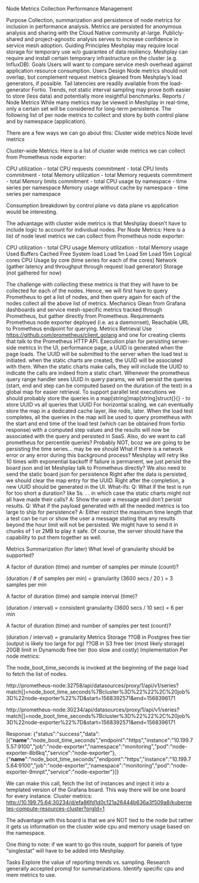 Node Metrics Collection
Performance Management

Purpose
Collection, summarization and persistence of node metrics for inclusion in performance analysis. Metrics are persisted for anonymous analysis and sharing with the Cloud Native community at-large. Publicly-shared and project-agnostic analysis serves to increase confidence in service mesh adoption.
Guiding Principles
Meshplay may require local storage for temporary use w/o guarantee of data resiliency. 
Meshplay can require and install certain temporary infrastructure on the cluster (e.g. InfluxDB).
Goals
Users will want to compare service mesh overhead against application resource consumption.
Users 
Design
Node metrics should not overlap, but complement request metrics gleaned from Meshplay’s load generators, if possible. Tail latencies are readily available from the load-generator Fortio. 
Trends, not static interval sampling may prove both easier to store (less data) and potentially more insightful benchmarks.
Reports / Node Metrics
While many metrics may be viewed in Meshplay in real-time, only a certain set will be considered for long-term persistence. The following list of per node metrics to collect and store by both control plane and by namespace (application).

There are a few ways we can go about this:
Cluster wide metrics
Node level metrics

Cluster-wide Metrics:
Here is a list of cluster wide metrics we can collect from Prometheus node exporter:

CPU utilization - total
CPU requests commitment - total
CPU limits commitment - total
Memory utilization - total
Memory requests commitment - total
Memory limits commitment - total
CPU usage by namespace - time series per namespace
Memory usage without cache by namespace - time series per namespace

Consumption breakdown by control plane vs data plane vs application would be interesting.

The advantage with cluster wide metrics is that Meshplay doesn’t have to include logic to account for individual nodes.
Per Node Metrics:
Here is a list of node level metrics we can collect from Prometheus node exporter:

CPU utilization - total
CPU usage
Memory utilization - total
Memory usage
Used 
Buffers
Cached
Free
System load
Load 1m
Load 5m
Load 15m
Logical cores
CPU Usage by core (time series for each of the cores)
Network (gather latency and throughput through request load generator)
Storage (not gathered for now)

The challenge with collecting these metrics is that they will have to be collected for each of the nodes. Hence, we will first have to query Prometheus to get a list of nodes, and then query again for each of the nodes collect all the above list of metrics.
Mechanics
Glean from Grafana dashboards and service mesh-specific metrics tracked through Prometheus, but gather directly from Prometheus.
Requirements
Prometheus node exporter deployed (i.e. as a daemonset),
Reachable URL to Prometheus endpoint for querying.
Metrics Retrieval
Use https://github.com/prometheus/client_golang and one for creating clients that talk to the Prometheus HTTP API.
 Execution plan for persisting server-side metrics
In the UI, performance page, a UUID is generated when the page loads.
The UUID will be submitted to the server when the load test is initiated.
when the static charts are created, the UUID will be associated with them. When the static charts make calls, they will include the UUID to indicate the calls are indeed from a static chart.
Whenever the prometheus query range handler sees UUID in query params, we will persist the queries (start, end and step can be computed based on the duration of the test) in a global map for easier retrieval.
To support parallel test executions we should probably store the queries in a map[string]map[string]struct{}{} - to store UUID vs all queries that UUID
For horizontal scaling, we can eventually store the map in a dedicated cache layer, like redis, later.
When the load test completes, all the queries in the map will be used to query prometheus with the start and end time of the load test (which can be obtained from fortio response) with a computed step values and the results will now be associated with the query and persisted in SaaS.
Also, do we want to call prometheus for percentile queries? Probably NOT, bcoz we are going to be persisting the time series… may be we should
What if there is a network error or any error during this background process?
Meshplay will retry like 10 times with exponential backoff
If failure is permanent, we just persist the board json and let Meshplay talk to Prometheus directly?
We also need to send the static board json for persistence
Right after the data is persisted, we should clear the map entry for the UUID.
Right after the completion, a new UUID should be generated in the UI.
What-ifs:
Q: What if the test is run for too short a duration? like 5s. . . in which case the static charts might not all have made their calls?
A: Show the user a message and don’t persist results.
Q: What if the payload generated with all the needed metrics is too large to ship for persistence?
A: Either restrict the maximum time length that a test can be run or show the user a message stating that any results beyond the hour limit will not be persisted.
We might have to send it in chunks of 1 or 2MB to play it safe. Of course, the server should have the capability to put them together as well.


Metrics Summarization (for later)
What level of granularity should be supported? 

A factor of duration (time) and number of samples per minute (count)?

(duration  / # of samples per min) = granularity
	(3600 secs / 20 ) = 3 samples per min

A factor of duration (time) and sample interval (time)?

(duration / interval) = consistent granularity
(3600 secs / 10 sec) = 6 per min

A factor of duration (time) and number of samples per test (count)?

(duration / interval) = granularity
Metrics Storage
??GB in Postgres free tier (output is likely too large for pg)
??GB in S3 free tier (most likely storage)
20GB limit in Dynamodb free tier (too slow and costly)
Implementation
Per node metrics:

The node_boot_time_seconds is invoked at the beginning of the page load to fetch the list of nodes.

http://prometheus-node:32758/api/datasources/proxy/1/api/v1/series?match[]=node_boot_time_seconds%7Bcluster%3D%22%22%2C%20job%3D%22node-exporter%22%7D&start=1568392571&end=1568396171

http://prometheus-node:30234/api/datasources/proxy/1/api/v1/series?match[]=node_boot_time_seconds%7Bcluster%3D%22%22%2C%20job%3D%22node-exporter%22%7D&start=1568392571&end=1568396171

Response:
{"status":"success","data":[{"__name__":"node_boot_time_seconds","endpoint":"https","instance":"10.199.75.57:9100","job":"node-exporter","namespace":"monitoring","pod":"node-exporter-8b6kq","service":"node-exporter"},{"__name__":"node_boot_time_seconds","endpoint":"https","instance":"10.199.75.64:9100","job":"node-exporter","namespace":"monitoring","pod":"node-exporter-9mnpt","service":"node-exporter"}]}

We can make this call, fetch the list of instances and inject it into a templated version of the Grafana board. This way there will be one board for every instance.
Cluster metrics:
http://10.199.75.64:30234/d/efa86fd1d0c121a26444b636a3f509a8/kubernetes-compute-resources-cluster?orgId=1

The advantage with this board is that we are NOT tied to the node but rather it gets us information on the cluster wide cpu and memory usage based on the namespace.

One thing to note: if we want to go this route, support for panels of type “singlestat” will have to be added into Meshplay.

Tasks
Explore the value of reporting trends vs. sampling.
Research generally accepted promql for summarizations.
Identify specific cpu and mem metrics to use.


